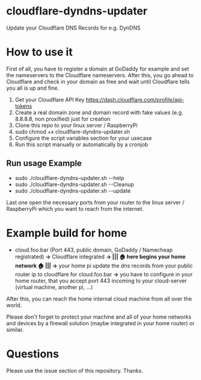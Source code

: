 # cloudflare-dyndns-updater
Update your Cloudflare DNS Records for e.g. DynDNS

# How to use it
First of all, you have to register a domain at GoDaddy for example and set the nameservers to the Cloudflare nameservers. After this, you go ahead to Cloudflare and check in your domain as free and wait until Cloudflare tells you all is up and fine. 

1. Get your Cloudflare API Key https://dash.cloudflare.com/profile/api-tokens
2. Create a real domain zone and domain record with fake values (e.g. 8.8.8.8, non proxified) just for creation
3. Clone this repo to your linux server / RaspberryPi
4. sudo chmod +x cloudflare-dyndns-updater.sh
5. Configure the script variables section for your usecase
6. Run this script manually or automatically by a cronjob

## Run usage Example
* sudo ./cloudflare-dyndns-updater.sh --help
* sudo ./cloudflare-dyndns-updater.sh --Cleanup
* sudo ./cloudflare-dyndns-updater.sh --update

Last one open the necessary ports from your router to the linux server / RaspberryPi which you want to reach from the internet.

# Example build for home
- cloud.foo.bar (Port 443, public domain, GoDaddy / Namecheap registrated) **->** Cloudflare integrated **-> ||| 🏠 here begins your home network 🏠 ||| ->** your home pi update the dns records from your public router ip to cloudflare for cloud.foo.bar **->** you have to configure in your home router, that you accept port 443 incoming to your cloud-server (virtual machine, another pi, ...)

After this, you can reach the home internal cloud machine from all over the world. 

Please don't forget to protect your machine and all of your home networks and devices by a firewall solution (maybe integrated in your home router) or similar.

# Questions
Please use the issue section of this repository. Thanks. 
